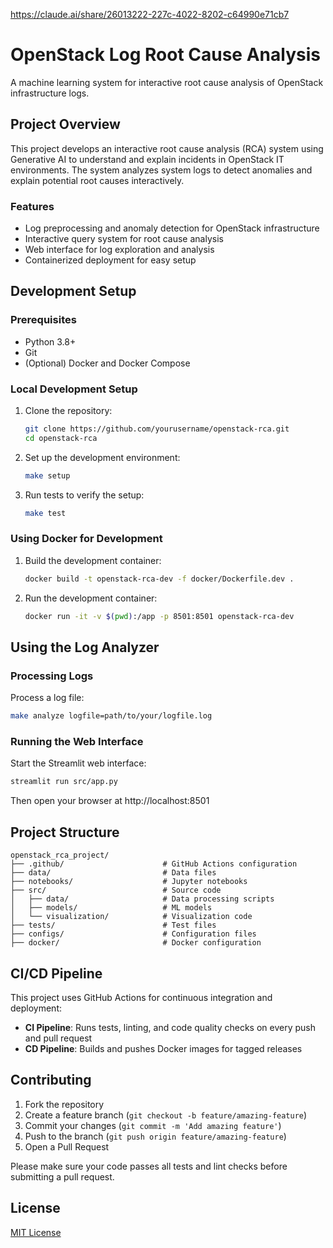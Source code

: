 https://claude.ai/share/26013222-227c-4022-8202-c64990e71cb7

# OpenStack Log Root Cause Analysis

A machine learning system for interactive root cause analysis of OpenStack infrastructure logs.

## Project Overview

This project develops an interactive root cause analysis (RCA) system using Generative AI to understand and explain incidents in OpenStack IT environments. The system analyzes system logs to detect anomalies and explain potential root causes interactively.

### Features

- Log preprocessing and anomaly detection for OpenStack infrastructure
- Interactive query system for root cause analysis
- Web interface for log exploration and analysis
- Containerized deployment for easy setup

## Development Setup

### Prerequisites

- Python 3.8+
- Git
- (Optional) Docker and Docker Compose

### Local Development Setup

1. Clone the repository:
   ```bash
   git clone https://github.com/yourusername/openstack-rca.git
   cd openstack-rca
   ```

2. Set up the development environment:
   ```bash
   make setup
   ```

3. Run tests to verify the setup:
   ```bash
   make test
   ```

### Using Docker for Development

1. Build the development container:
   ```bash
   docker build -t openstack-rca-dev -f docker/Dockerfile.dev .
   ```

2. Run the development container:
   ```bash
   docker run -it -v $(pwd):/app -p 8501:8501 openstack-rca-dev
   ```

## Using the Log Analyzer

### Processing Logs

Process a log file:

```bash
make analyze logfile=path/to/your/logfile.log
```

### Running the Web Interface

Start the Streamlit web interface:

```bash
streamlit run src/app.py
```

Then open your browser at http://localhost:8501

## Project Structure

```
openstack_rca_project/
├── .github/                      # GitHub Actions configuration
├── data/                         # Data files
├── notebooks/                    # Jupyter notebooks
├── src/                          # Source code
│   ├── data/                     # Data processing scripts
│   ├── models/                   # ML models
│   └── visualization/            # Visualization code
├── tests/                        # Test files
├── configs/                      # Configuration files
├── docker/                       # Docker configuration
```

## CI/CD Pipeline

This project uses GitHub Actions for continuous integration and deployment:

- **CI Pipeline**: Runs tests, linting, and code quality checks on every push and pull request
- **CD Pipeline**: Builds and pushes Docker images for tagged releases

## Contributing

1. Fork the repository
2. Create a feature branch (`git checkout -b feature/amazing-feature`)
3. Commit your changes (`git commit -m 'Add amazing feature'`)
4. Push to the branch (`git push origin feature/amazing-feature`)
5. Open a Pull Request

Please make sure your code passes all tests and lint checks before submitting a pull request.

## License

[MIT License](LICENSE)
